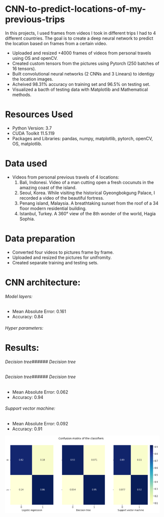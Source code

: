 # CNN-to-predict-locations-of-my-previous-trips

In this projects, I used frames from videos I took in different trips I had to 4 different countries. The goal is to create a deep neural network to predict the location based on frames from a certain video.

* Uploaded and resized +4000 frames of videos from personal travels using OS and openCV.
* Created custom tensors from the pictures using Pytorch (250 batches of 16 tensors).
* Built convolutional neural networks (2 CNNs and 3 Linears) to identigy the location images.
* Acheived 98.31% accuracy on training set and 96.5% on testing set.
* Visualized a bacth of testing data with Matplotlib and Mathematical methods.

# Resources Used
* Python Version: 3.7
* CUDA Toolkit 11.5.119 
* Packages and Libraries: pandas, numpy, matplotlib, pytorch, openCV, OS, matplotlib.
# Data used
* Videos from personal previous travels of 4 locations:
  1. Bali, Indonesi. Video of a man cutting open a fresh cocunuts in the amazing coast of the island.
  2. Seoul, Korea. While visiting the historical Gyeongbokgung Palace, I recorded a video of the beautiful fortress.
  3. Penang island, Malaysia. A breathtaking sunset from the roof of a 34 floor modern residential building.
  4. Istanbul, Turkey. A 360° view of the 8th wonder of the world, Hagia Sophia. 

# Data preparation
* Converted four videos to pictures frame by frame.
* Uploaded and resized the pictures for unifromity.
* Created separate training and testing sets.
# CNN architecture:
###### Model layers:
* Mean Absolute Error: 0.161
* Accuracy: 0.84
###### Hyper parameters:
# Results:
###### Decision tree###### Decision tree
###### Decision tree###### Decision tree
* Mean Absolute Error: 0.062
* Accuracy: 0.94
###### Support vector machine:
* Mean Absolute Error: 0.092
* Accuracy: 0.91

![image 2](https://github.com/YoussefAithaddou/Predcition-of-Airline-Passengers-Satisfaction/blob/main/Confusion%20matrix.png)
